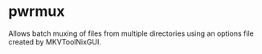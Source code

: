 # pwrmux
Allows batch muxing of files from multiple directories using an options file created by MKVToolNixGUI.
